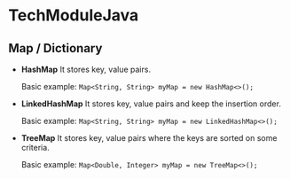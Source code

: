 # TechModuleJava


## Map / Dictionary

* **HashMap**
    It stores key, value pairs.

    Basic example:
    `Map<String, String> myMap = new HashMap<>();`

* **LinkedHashMap**
    It stores key, value pairs and keep the insertion order.

    Basic example:
    `Map<String, String> myMap = new LinkedHashMap<>();`

* **TreeMap**
    It stores key, value pairs where the keys are sorted on some criteria.

    Basic example:
    ```Map<Double, Integer> myMap = new TreeMap<>();```
